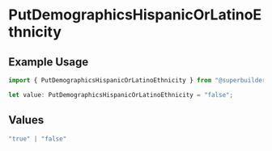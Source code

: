 # PutDemographicsHispanicOrLatinoEthnicity

## Example Usage

```typescript
import { PutDemographicsHispanicOrLatinoEthnicity } from "@superbuilders/oneroster/models/operations";

let value: PutDemographicsHispanicOrLatinoEthnicity = "false";
```

## Values

```typescript
"true" | "false"
```